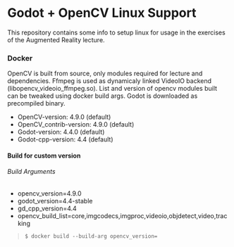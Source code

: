 # Godot + OpenCV Linux Support

This repository contains some info to setup linux for usage in the exercises of the Augmented Reality lecture.

### Docker
OpenCV is built from source, only modules required for lecture and dependencies. Ffmpeg is used as dynamicaly linked VideoIO backend (libopencv_videoio_ffmpeg.so). List and version of opencv modules built can be tweaked using docker build args. Godot is downloaded as precompiled binary.    
- OpenCV-version: 4.9.0 (default)
- OpenCV_contrib-version: 4.9.0 (default)
- Godot-version: 4.4.0 (default)
- Godot-cpp-version: 4.4 (default)

#### Build for custom version
###### Build Arguments
- opencv_version=4.9.0
- godot_version=4.4-stable
- gd_cpp_version=4.4
- opencv_build_list=core,imgcodecs,imgproc,videoio,objdetect,video,tracking
> `$ docker build --build-arg opencv_version=`
